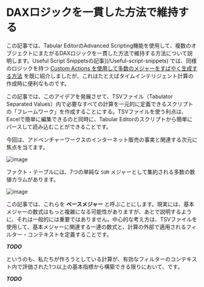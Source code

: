 ﻿# DAXロジックを一貫した方法で維持する

この記事では、Tabular EditorのAdvanced Scripting機能を使用して、複数のオブジェクトにまたがるDAXロジックを一貫した方法で維持する方法について説明します。Useful Script Snippetsの記事](/Useful-script-snippets) では、同様のロジックを持つ [Custom Actions を使用して多数のメジャーをすばやく生成する方法](/Useful-script-snippets#generate-timeintelligence-measures) を既に紹介しましたが、これはたとえばタイムインテリジェント計算の作成時に便利なものです。

この記事では、このアイデアを発展させて、TSVファイル（Tabulator Separated Values）内で必要なすべての計算を一元的に定義できるスクリプトの「フレームワーク」を作成することにする。TSVファイルを使う利点は、Excelで簡単に編集できるのと同時に、Tabular Editorのスクリプトから簡単にパースして読み込むことができることです。

今回は、アドベンチャーワークスのインターネット販売の事実と関連する次元に焦点を当てます。

![image](https://user-images.githubusercontent.com/8976200/44193845-85cd5d80-a134-11e8-8f39-2da1380fdc63.png)

ファクト・テーブルには、7つの単純な `SUM` メジャーとして集約される多数の数値カラムがあります。

![image](https://user-images.githubusercontent.com/8976200/44196409-270be200-a13c-11e8-9994-0a8f2fa19e1a.png)

この記事では、これらを **ベースメジャー** と呼ぶことにします。現実には、基本メジャーの数式はもっと複雑になる可能性がありますが、あとで説明するように、それは一般的には重要ではありません。中心的な考え方は、TSVファイルを使用して、基本メジャーに関連する一連の数式と、計算の外部で適用されるフィルター・コンテキストを定義することです。

***TODO***

というのも、私たちが作ろうとしている計算が、有効なフィルターのコンテキスト内で評価された1つ以上の基本指標から構築できる限りにおいて、です。

***TODO***
